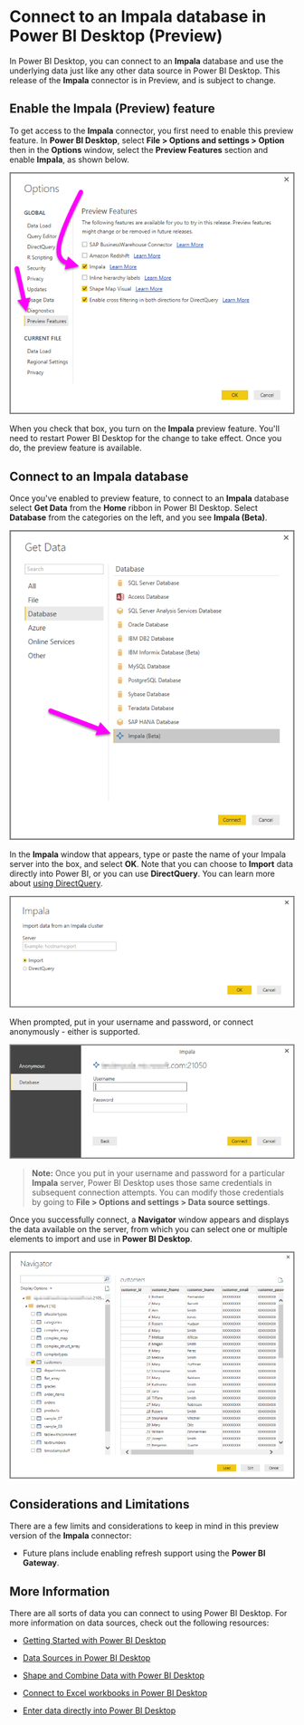 ﻿<properties
   pageTitle="Connect to an Impala database in Power BI Desktop (Preview)"
   description="Easily connect to and use an Impala database in Power BI Desktop"
   services="powerbi"
   documentationCenter=""
   authors="davidiseminger"
   manager="mblythe"
   backup=""
   editor=""
   tags=""
   qualityFocus="no"
   qualityDate=""/>

<tags
   ms.service="powerbi"
   ms.devlang="NA"
   ms.topic="article"
   ms.tgt_pltfrm="NA"
   ms.workload="powerbi"
   ms.date="12/01/2016"
   ms.author="davidi"/>

# Connect to an Impala database in Power BI Desktop (Preview)

In Power BI Desktop, you can connect to an **Impala** database and use the underlying data just like any other data source in Power BI Desktop. This release of the **Impala** connector is in Preview, and is subject to change.

## Enable the Impala (Preview) feature

To get access to the **Impala** connector, you first need to enable this preview feature. In **Power BI Desktop**, select **File > Options and settings > Option** then in the **Options** window, select the **Preview Features** section and enable **Impala**, as shown below.

![](media/powerbi-desktop-connect-impala/connect_impala_1.png)

When you check that box, you turn on the **Impala** preview feature. You'll need to restart Power BI Desktop for the change to take effect. Once you do, the preview feature is available.

## Connect to an Impala database

Once you've enabled to preview feature, to connect to an **Impala** database select **Get Data** from the **Home** ribbon in Power BI Desktop. Select **Database** from the categories on the left, and you see **Impala (Beta)**.

![](media/powerbi-desktop-connect-impala/connect_impala_2.png)

In the **Impala** window that appears, type or paste the name of your Impala server into the box, and select **OK**. Note that you can choose to **Import** data directly into Power BI, or you can use **DirectQuery**. You can learn more about [using DirectQuery](powerbi-desktop-use-directquery.md).

![](media/powerbi-desktop-connect-impala/connect_impala_3a.png)

When prompted, put in your username and password, or connect anonymously - either is supported.

![](media/powerbi-desktop-connect-impala/connect_impala_4.png)

>**Note:** Once you put in your username and password for a particular **Impala** server, Power BI Desktop uses those same credentials in subsequent connection attempts. You can modify those credentials by going to **File > Options and settings > Data source settings**.

Once you successfully connect, a **Navigator** window appears and displays the data available on the server, from which you can select one or multiple elements to import and use in **Power BI Desktop**.

![](media/powerbi-desktop-connect-impala/connect_impala_5.png)

## Considerations and Limitations

There are a few limits and considerations to keep in mind in this preview version of the **Impala** connector:

-   Future plans include enabling refresh support using the **Power BI Gateway**.

## More Information

﻿There are all sorts of data you can connect to using Power BI Desktop. For more information on data sources, check out the following resources:

-   [Getting Started with Power BI Desktop](powerbi-desktop-getting-started.md)

-   [Data Sources in Power BI Desktop](powerbi-desktop-data-sources.md)

-   [Shape and Combine Data with Power BI Desktop](powerbi-desktop-shape-and-combine-data.md)

-   [Connect to Excel workbooks in Power BI Desktop](powerbi-desktop-connect-excel.md)   

-   [Enter data directly into Power BI Desktop](powerbi-desktop-enter-data-directly-into-desktop.md)   
